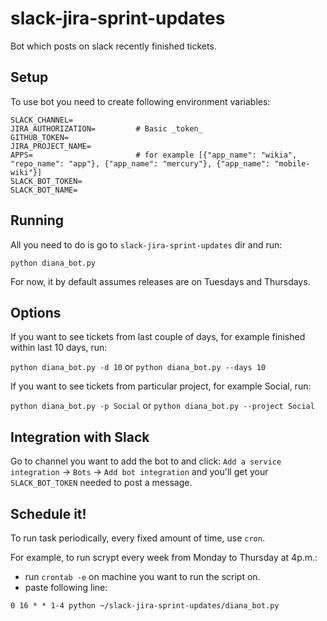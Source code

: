 # slack-jira-sprint-updates
Bot which posts on slack recently finished tickets.

## Setup
To use bot you need to create following environment variables:
```
SLACK_CHANNEL=
JIRA_AUTHORIZATION=         # Basic _token_
GITHUB_TOKEN=
JIRA_PROJECT_NAME=
APPS=                       # for example [{"app_name": "wikia", "repo_name": "app"}, {"app_name": "mercury"}, {"app_name": "mobile-wiki"}]
SLACK_BOT_TOKEN=
SLACK_BOT_NAME=
```

## Running
All you need to do is go to `slack-jira-sprint-updates` dir and run:

`python diana_bot.py`

For now, it by default assumes releases are on Tuesdays and Thursdays.

## Options
If you want to see tickets from last couple of days, for example finished within last 10 days, run:

`python diana_bot.py -d 10` or `python diana_bot.py --days 10`

If you want to see tickets from particular project, for example Social, run:

`python diana_bot.py -p Social` or `python diana_bot.py --project Social`

## Integration with Slack
Go to channel you want to add the bot to and click: `Add a service integration` -> `Bots` -> `Add bot integration` and you'll get your `SLACK_BOT_TOKEN` needed to post a message.

## Schedule it!
To run task periodically, every fixed amount of time, use `cron`.

For example, to run scrypt every week from Monday to Thursday at 4p.m.:

* run `crontab -e` on machine you want to run the script on.
* paste following line:

`0 16 * * 1-4 python ~/slack-jira-sprint-updates/diana_bot.py`

